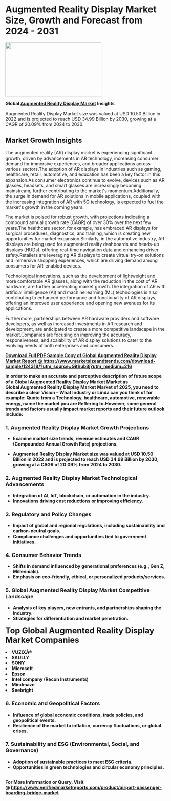 <H1>Augmented Reality Display Market Size, Growth and Forecast from 2024 - 2031</H1><img class="aligncenter size-medium wp-image-584254" src="https://thirdeyenews.in/wp-content/uploads/2024/09/Global-Market-Research-300x168.jpeg" alt="" width="300" height="168" /><p><strong>Global&nbsp;<a href="https://www.marketsizeandtrends.com/download-sample/124318/?utm_source=Github8j?utm_medium=216">Augmented Reality Display Market</a> Insights</strong></p><p>Augmented Reality Display Market size was valued at USD 10.50 Billion in 2022 and is projected to reach USD 34.99 Billion by 2030, growing at a CAGR of 20.09% from 2024 to 2030.</p><p><h2>Market Growth Insights</h2> <p>The augmented reality (AR) display market is experiencing significant growth, driven by advancements in AR technology, increasing consumer demand for immersive experiences, and broader applications across various sectors.The adoption of AR displays in industries such as gaming, healthcare, retail, automotive, and education has been a key factor in this expansion.As consumer electronics continue to evolve, devices such as AR glasses, headsets, and smart glasses are increasingly becoming mainstream, further contributing to the market's momentum.Additionally, the surge in demand for AR solutions in mobile applications, coupled with the increasing integration of AR with 5G technology, is expected to fuel the market's growth in the coming years.</p> <p><strong><a href="#"></a></strong></p> <p>The market is poised for robust growth, with projections indicating a compound annual growth rate (CAGR) of over 30% over the next few years.The healthcare sector, for example, has embraced AR displays for surgical procedures, diagnostics, and training, which is creating new opportunities for market expansion.Similarly, in the automotive industry, AR displays are being used for augmented reality dashboards and heads-up displays (HUDs), offering real-time navigation data and enhancing driver safety.Retailers are leveraging AR displays to create virtual try-on solutions and immersive shopping experiences, which are driving demand among consumers for AR-enabled devices.</p> <p>Technological innovations, such as the development of lightweight and more comfortable AR glasses, along with the reduction in the cost of AR hardware, are further accelerating market growth.The integration of AR with artificial intelligence (AI) and machine learning (ML) technologies is also contributing to enhanced performance and functionality of AR displays, offering an improved user experience and opening new avenues for its applications.</p> <p>Furthermore, partnerships between AR hardware providers and software developers, as well as increased investments in AR research and development, are anticipated to create a more competitive landscape in the market.Companies are focusing on improving the accuracy, responsiveness, and scalability of AR display solutions to cater to the evolving needs of both enterprises and consumers.</p> <p><strong><a href="#"></p><p><span class=""><strong>Download Full PDF Sample Copy of Global Augmented Reality Display Market Report</strong> @ <a href="https://www.marketsizeandtrends.com/download-sample/124318/?utm_source=Github8j?utm_medium=216" target="_blank">https://www.marketsizeandtrends.com/download-sample/124318/?utm_source=Github8j?utm_medium=216</a></span></p><p>In order to make an accurate and perceptive description of future scope of a Global&nbsp;Augmented Reality Display Market Market as Global&nbsp;Augmented Reality Display Market Market of 2025, you need to describe a clear Vision &ndash; What Industry or Linda can you think of for example: Quote from a Technology, healthcare, automotive, renewable energy, name the market you are Reffering to.However, some general trends and factors usually impact market reports and their future outlook include:</p><h3>1.&nbsp;<strong>Augmented Reality Display Market Growth Projections</strong></h3><ul><li>Examine market size trends, revenue estimates and CAGR (Compounded Annual Growth Rate) projections.</li><li><p>Augmented Reality Display Market size was valued at USD 10.50 Billion in 2022 and is projected to reach USD 34.99 Billion by 2030, growing at a CAGR of 20.09% from 2024 to 2030.</p></li></ul><h3>2.&nbsp;<strong>Augmented Reality Display Market Technological Advancements</strong></h3><ul><li>Integration of AI, IoT, blockchain, or automation in the industry.</li><li>Innovations driving cost reductions or improving efficiency.</li></ul><h3>3.&nbsp;<strong>Regulatory and Policy Changes</strong></h3><ul><li>Impact of global and regional regulations, including sustainability and carbon-neutral goals.</li><li>Compliance challenges and opportunities tied to government initiatives.</li></ul><h3>4.&nbsp;<strong>Consumer Behavior Trends</strong></h3><ul><li>Shifts in demand influenced by generational preferences (e.g., Gen Z, Millennials).</li><li>Emphasis on eco-friendly, ethical, or personalized products/services.</li></ul><h3>5.&nbsp;<strong>Global Augmented Reality Display Market Competitive Landscape</strong></h3><ul><li>Analysis of key players, new entrants, and partnerships shaping the industry.</li><li>Strategies for differentiation and market penetration.</li></ul><p data-pm-slice="1 1 []"><span style="color: inherit; font-family: inherit; font-size: 25px;">Top Global Augmented Reality Display Market Companies</span></p><div class="" data-test-id=""><p><li>VUZIXÂ®</li><li> SKULLY</li><li> SONY</li><li> Microsoft</li><li> Epson</li><li> Intel company (Recon Instruments)</li><li> Mindmaze</li><li> Seebright</li></p></div><h3>6.&nbsp;<strong>Economic and Geopolitical Factors</strong></h3><ul><li>Influence of global economic conditions, trade policies, and geopolitical events.</li><li>Resilience of the market to inflation, currency fluctuations, or global crises.</li></ul><h3>7.&nbsp;<strong>Sustainability and ESG (Environmental, Social, and Governance)</strong></h3><ul><li>Adoption of sustainable practices to meet ESG criteria.</li><li>Opportunities in green technologies and circular economy principles.</li></ul><h2><strong style="font-size: 14px;">For More Information or Query, Visit @&nbsp;</strong><a style="background-color: #ffffff; font-size: 14px;" href="https://www.marketsizeandtrends.com/report/augmented-reality-display-market/" target="_blank">https://www.verifiedmarketreports.com/product/airport-passenger-boarding-bridge-market</a></h2>